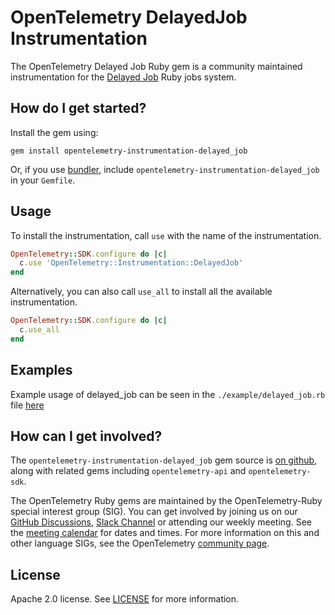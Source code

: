 # OpenTelemetry DelayedJob Instrumentation

The OpenTelemetry Delayed Job Ruby gem is a community maintained instrumentation for the [Delayed Job][delayedjob-home] Ruby jobs system.

## How do I get started?

Install the gem using:

```console
gem install opentelemetry-instrumentation-delayed_job
```

Or, if you use [bundler][bundler-home], include `opentelemetry-instrumentation-delayed_job` in your `Gemfile`.

## Usage

To install the instrumentation, call `use` with the name of the instrumentation.

```ruby
OpenTelemetry::SDK.configure do |c|
  c.use 'OpenTelemetry::Instrumentation::DelayedJob'
end
```

Alternatively, you can also call `use_all` to install all the available instrumentation.

```ruby
OpenTelemetry::SDK.configure do |c|
  c.use_all
end
```

## Examples

Example usage of delayed_job can be seen in the `./example/delayed_job.rb` file [here](https://github.com/open-telemetry/opentelemetry-ruby-contrib/blob/main/instrumentation/delayed_job/example/delayed_job.rb)

## How can I get involved?

The `opentelemetry-instrumentation-delayed_job` gem source is [on github][repo-github], along with related gems including `opentelemetry-api` and `opentelemetry-sdk`.

The OpenTelemetry Ruby gems are maintained by the OpenTelemetry-Ruby special interest group (SIG). You can get involved by joining us on our [GitHub Discussions][discussions-url], [Slack Channel][slack-channel] or attending our weekly meeting. See the [meeting calendar][community-meetings] for dates and times. For more information on this and other language SIGs, see the OpenTelemetry [community page][ruby-sig].

## License

Apache 2.0 license. See [LICENSE][license-github] for more information.

[delayedjob-home]: https://github.com/collectiveidea/delayed_job
[bundler-home]: https://bundler.io
[repo-github]: https://github.com/open-telemetry/opentelemetry-ruby
[license-github]: https://github.com/open-telemetry/opentelemetry-ruby-contrib/blob/main/LICENSE
[ruby-sig]: https://github.com/open-telemetry/community#ruby-sig
[community-meetings]: https://github.com/open-telemetry/community#community-meetings
[slack-channel]: https://cloud-native.slack.com/archives/C01NWKKMKMY
[discussions-url]: https://github.com/open-telemetry/opentelemetry-ruby/discussions
